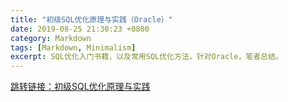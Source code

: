 ```yaml
---
title: "初级SQL优化原理与实践（Oracle）"
date: 2019-08-25 21:30:23 +0800
category: Markdown
tags: [Markdown, Minimalism]
excerpt: SQL优化入门书籍，以及常用SQL优化方法，针对Oracle，笔者总结。
---
```


[跳转链接：初级SQL优化原理与实践](https://github.com/Hacker-vision/hacker-vision.github.io/blob/master/_posts/%E5%88%9D%E7%BA%A7SQL%E4%BC%98%E5%8C%96%E5%8E%9F%E7%90%86%E4%B8%8E%E5%AE%9E%E8%B7%B5.pdf)

